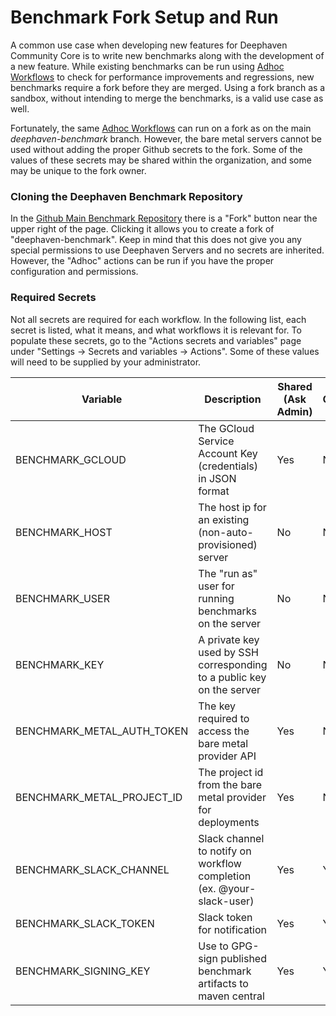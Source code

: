 # Benchmark Fork Setup and Run

A common use case when developing new features for Deephaven Community Core is to write new benchmarks along with the development of a new feature.  While existing benchmarks can be run using [Adhoc Workflows](AdhocWorkflows.md) to check for performance improvements and regressions, new benchmarks require a fork before they are merged. Using a fork branch as a sandbox, without intending to merge the benchmarks, is a valid use case as well.

Fortunately, the same [Adhoc Workflows](AdhocWorkflows.md) can run on a fork as on the main _deephaven-benchmark_ branch. However, the bare metal servers cannot be used without adding the proper Github secrets to the fork. Some of the values of these secrets may be shared within the organization, and some may be unique to the fork owner.

### Cloning the Deephaven Benchmark Repository

In the [Github Main Benchmark Repository](https://github.com/deephaven/benchmark) there is a "Fork" button near the upper right of the page. Clicking it allows you to create a fork of "deephaven-benchmark". Keep in mind that this does not give you any special permissions to use Deephaven Servers and no secrets are inherited. However, the "Adhoc" actions can be run if you have the proper configuration and permissions.

### Required Secrets

Not all secrets are required for each workflow. In the following list, each secret is listed, what it means, and what workflows it is relevant for. To populate these secrets, go to the "Actions secrets and variables" page under "Settings -> Secrets and variables -> Actions". Some of these values will need to be supplied by your administrator.

| Variable                   | Description                                                           | Shared (Ask Admin) | Optional |
| -------------------------- | --------------------------------------------------------------------- | ------------------ | -------- |
| BENCHMARK_GCLOUD           | The GCloud Service Account Key (credentials) in JSON format           | Yes                | No       |
| BENCHMARK_HOST             | The host ip for an existing (non-auto-provisioned) server             | No                 | No       |
| BENCHMARK_USER             | The "run as" user for running benchmarks on the server                | No                 | No       |
| BENCHMARK_KEY              | A private key used by SSH corresponding to a public key on the server | No                 | No       |
| BENCHMARK_METAL_AUTH_TOKEN | The key required to access the bare metal provider API                | Yes                | No       |
| BENCHMARK_METAL_PROJECT_ID | The project id from the bare metal provider for deployments           | Yes                | No       |
| BENCHMARK_SLACK_CHANNEL    | Slack channel to notify on workflow completion (ex. @your-slack-user) | Yes                | Yes      |
| BENCHMARK_SLACK_TOKEN      | Slack token for notification                                          | Yes                | Yes      |
| BENCHMARK_SIGNING_KEY      | Use to GPG-sign published benchmark artifacts to maven central        | Yes                | Yes      |

